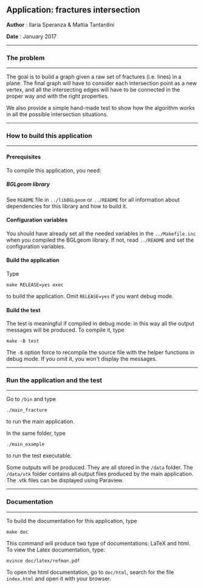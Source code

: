 ## Application: fractures intersection

**Author** : Ilaria Speranza & Mattia Tantardini 

**Date**   : January 2017

----------------------------------------------------
### The problem
----------------------------------------------------

The goal is to build a graph given a raw set of fractures 
(i.e. lines) in a plane. The final graph will have to consider 
each intersection point as a new vertex, and all the intersecting 
edges will have to be connected in the proper way and with the 
right properties. 

We also provide a simple hand-made test to show how the algorithm 
works in all the possible intersection situations.

-----------------------------------------------------
### How to build this application
-----------------------------------------------------

#### Prerequisites

To compile this application, you need:

##### BGLgeom library

See `README` file in `../libBGLgeom` or `../README` for all 
information about dependencies for this library and how to 
build it.

#### Configuration variables

You should have already set all the needed variables in the `../Makefile.inc` 
when you compiled the BGLgeom library. If not, read `../README` and set the 
configuration variables.

#### Build the application

Type
```
make RELEASE=yes exec
```
to build the application. Omit `RELEASE=yes` if you want debug mode.

#### Build the test

The test is meaningful if compiled in debug mode: in this way all the 
output messages will be produced. To compile it, type
```
make -B test
```
The `-B` option force to recompile the source file with the helper 
functions in debug mode. If you omit it, you won't display the messages.

-------------------------------------------------------
### Run the application and the test
-------------------------------------------------------

Go to `/bin` and type
```
./main_fracture
```
to run the main application.

In the same folder, type
```
./main_example
```
to run the test executable.

Some outputs will be produced. They are all stored in the `/data` folder. 
The `/data/vtk` folder contains all output files produced by the main 
application. The .vtk files can be displayed using Paraview. 

------------------------------------------
### Documentation
-----------------------------------------

To build the documentation for this application, type
```
make doc
```

This command will produce two type of documentations: LaTeX and html. 
To view the Latex documentation, type:
```
evince doc/latex/refman.pdf
```

To open the html documentation, go to `doc/html`, search for the file 
`index.html` and open it with your browser.

